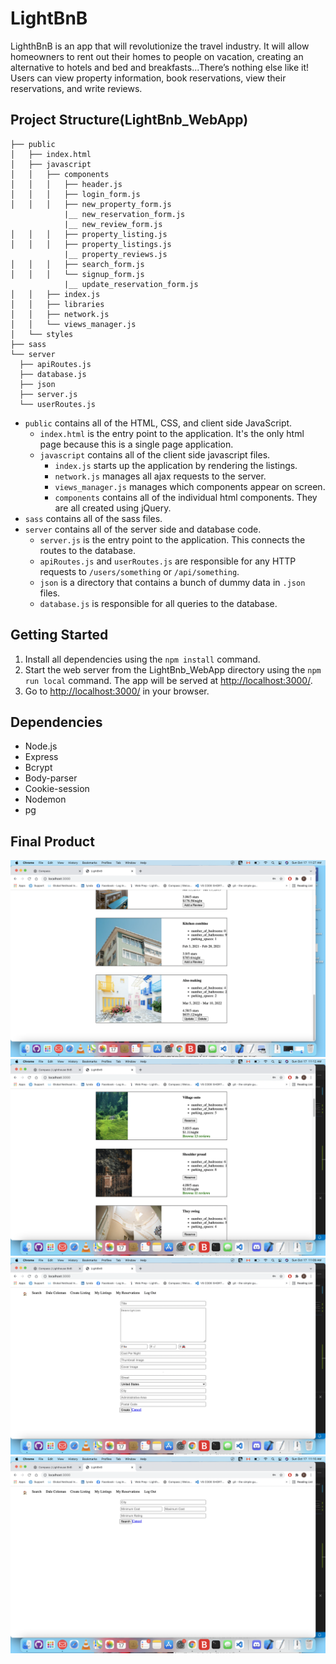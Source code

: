 # LightBnB

LighthBnB is an app that will revolutionize the travel industry. It will allow homeowners to rent out their homes to people on vacation, creating an alternative to hotels and bed and breakfasts...There’s nothing else like it! Users can view property information, book reservations, view their reservations, and write reviews.


## Project Structure(LightBnb_WebApp)

```
├── public
│   ├── index.html
│   ├── javascript
│   │   ├── components 
│   │   │   ├── header.js
│   │   │   ├── login_form.js
│   │   │   ├── new_property_form.js
            |__ new_reservation_form.js
            |__ new_review_form.js
│   │   │   ├── property_listing.js
│   │   │   ├── property_listings.js
            |__ property_reviews.js
│   │   │   ├── search_form.js
│   │   │   └── signup_form.js
            |__ update_reservation_form.js
│   │   ├── index.js
│   │   ├── libraries
│   │   ├── network.js
│   │   └── views_manager.js
│   └── styles
├── sass
└── server
  ├── apiRoutes.js
  ├── database.js
  ├── json
  ├── server.js
  └── userRoutes.js
```

* `public` contains all of the HTML, CSS, and client side JavaScript. 
  * `index.html` is the entry point to the application. It's the only html page because this is a single page application.
  * `javascript` contains all of the client side javascript files.
    * `index.js` starts up the application by rendering the listings.
    * `network.js` manages all ajax requests to the server.
    * `views_manager.js` manages which components appear on screen.
    * `components` contains all of the individual html components. They are all created using jQuery.
* `sass` contains all of the sass files. 
* `server` contains all of the server side and database code.
  * `server.js` is the entry point to the application. This connects the routes to the database.
  * `apiRoutes.js` and `userRoutes.js` are responsible for any HTTP requests to `/users/something` or `/api/something`. 
  * `json` is a directory that contains a bunch of dummy data in `.json` files.
  * `database.js` is responsible for all queries to the database. 

## Getting Started

1. Install all dependencies using the `npm install` command.
2. Start the web server from the LightBnb_WebApp directory using the `npm run local` command. The app will be served at <http://localhost:3000/>.
3. Go to <http://localhost:3000/> in your browser.

## Dependencies

- Node.js
- Express
- Bcrypt
- Body-parser
- Cookie-session
- Nodemon
- pg

## Final Product

!["Screenshot of passed and future reservations"](./docs/passed_future_reservations.png)
!["Screenshot of homepage for browsing reviews"](./docs/browse-reviews.png)
!["Screenshot of create listings "](./docs/create_listing.png)
!["Screenshot of filtering properties"](./docs/filter_properties.png)


  